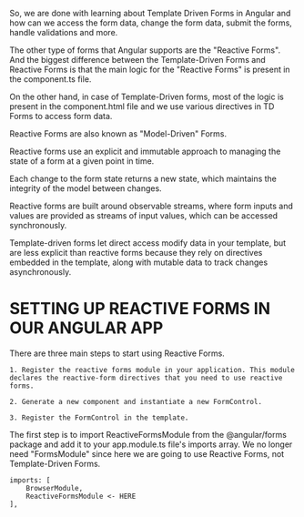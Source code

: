 So, we are done with learning about Template Driven Forms in Angular and how can we access the form data, change the form data, submit the forms, handle validations and more.

The other type of forms that Angular supports are the "Reactive Forms". And the biggest difference between the Template-Driven Forms and Reactive Forms is that the main logic for the "Reactive Forms" is present in the component.ts file. 

On the other hand, in case of Template-Driven forms, most of the logic is present in the component.html file and we use various directives in TD Forms to access form data. 

Reactive Forms are also known as "Model-Driven" Forms. 

Reactive forms use an explicit and immutable approach to managing the state of a form at a given point in time. 

Each change to the form state returns a new state, which maintains the integrity of the model between changes. 

Reactive forms are built around observable streams, where form inputs and values are provided as streams of input values, which can be accessed synchronously.

Template-driven forms let direct access modify data in your template, but are less explicit than reactive forms because they rely on directives embedded in the template, along with mutable data to track changes asynchronously. 

# SETTING UP REACTIVE FORMS IN OUR ANGULAR APP

There are three main steps to start using Reactive Forms.

    1. Register the reactive forms module in your application. This module declares the reactive-form directives that you need to use reactive forms.

    2. Generate a new component and instantiate a new FormControl.

    3. Register the FormControl in the template.


The first step is to import ReactiveFormsModule from the @angular/forms package and add it to your app.module.ts file's imports array. We no longer need "FormsModule" since here we are going to use Reactive Forms, not Template-Driven Forms.

    imports: [
        BrowserModule,
        ReactiveFormsModule <- HERE
    ],
